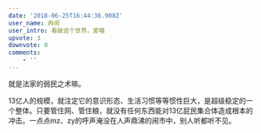 ```yaml
---
date: '2018-06-25T16:44:36.908Z'
user_name: 冉闵
user_intro: 看破这个世界，爱喵
upvote: 3
downvote: 0
comments:
    - ''
---
```


就是法家的弱民之术嘛。

13亿人的规模，就注定它的意识形态、生活习惯等等惯性巨大，是超级稳定的一个整体。只要管住网、管住粮，就没有任何东西能对13亿屁民集合体造成根本的冲击。一点点mz、zy的呼声淹没在人声鼎沸的闹市中，别人听都听不见。
